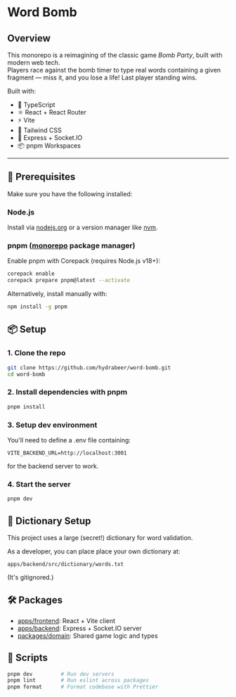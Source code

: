 # Word Bomb

## Overview

This monorepo is a reimagining of the classic game _Bomb Party_, built with
modern web tech.  
Players race against the bomb timer to type real words containing a given
fragment — miss it, and
you lose a life! Last player standing wins.

Built with:

- 🧠 TypeScript
- ⚛️ React + React Router
- ⚡ Vite
- 🎨 Tailwind CSS
- 📡 Express + Socket.IO
- 📦 pnpm Workspaces

---

## 🧰 Prerequisites

Make sure you have the following installed:

### Node.js

Install via [nodejs.org](https://nodejs.org/) or a version manager
like [nvm](https://github.com/nvm-sh/nvm).

### pnpm ([monorepo](https://monorepo.tools/#what-is-a-monorepo) package manager)

Enable pnpm with Corepack (requires Node.js v18+):

```bash
corepack enable
corepack prepare pnpm@latest --activate
```

Alternatively, install manually with:

```bash
npm install -g pnpm
```

## 📦 Setup

### 1. Clone the repo

```bash
git clone https://github.com/hydrabeer/word-bomb.git
cd word-bomb
```

### 2. Install dependencies with pnpm

```bash
pnpm install
```

### 3. Setup dev environment

You'll need to define a .env file containing:

```.dotenv
VITE_BACKEND_URL=http://localhost:3001
```

for the backend server to work.

### 4. Start the server

```bash
pnpm dev
```

## 🔐 Dictionary Setup

This project uses a large (secret!) dictionary for word validation.

As a developer, you can place place your own dictionary at:

```
apps/backend/src/dictionary/words.txt
```

(It's gitignored.)

## 🛠 Packages

- [apps/frontend](apps/frontend): React + Vite client
- [apps/backend](apps/backend): Express + Socket.IO server
- [packages/domain](packages/domain): Shared game logic and types

## 🧪 Scripts

```bash
pnpm dev         # Run dev servers
pnpm lint        # Run eslint across packages
pnpm format      # Format codebase with Prettier
```
